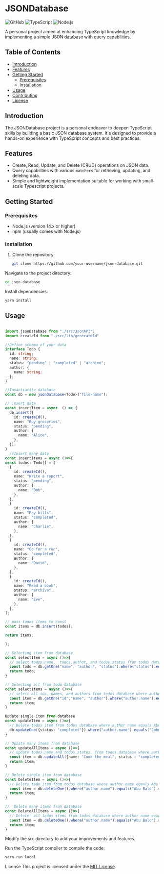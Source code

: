 # JSONDatabase

![GitHub](https://img.shields.io/github/license/abubalo/json-database)
![TypeScript](https://img.shields.io/badge/TypeScript-5.2.2-blue)
![Node.js](https://img.shields.io/badge/Node.js-14.x-green)

A personal project aimed at enhancing TypeScript knowledge by implementing a simple JSON database with query capabilities.

## Table of Contents

- [Introduction](#introduction)
- [Features](#features)
- [Getting Started](#getting-started)
  - [Prerequisites](#prerequisites)
  - [Installation](#installation)
- [Usage](#usage)
- [Contributing](#contributing)
- [License](#license)

## Introduction

The JSONDatabase project is a personal endeavor to deepen TypeScript skills by building a basic JSON database system. It's designed to provide a hands-on experience with TypeScript concepts and best practices.

## Features

- Create, Read, Update, and Delete (CRUD) operations on JSON data.
- Query capabilities with various `matchers` for retrieving, updating, and deleting data.
- Simple and lightweight implementation suitable for working with small-scale Typescript projects.

## Getting Started

### Prerequisites

- Node.js (version 14.x or higher)
- npm (usually comes with Node.js)

### Installation

1. Clone the repository:

```sh
   git clone https://github.com/your-username/json-database.git
```

Navigate to the project directory:

```sh
cd json-database
```

Install dependencies:

```sh
yarn install
```

## Usage

```ts filename="index.ts"

import jsonDatabase from "./src/JsonAPI";
import createId from "./src/lib/generateId"

//Define schema of your data
interface Todo {
  id: string;
  name: string;
  status: "pending" | "completed" | "archive";
  author: {
    name: string;
  };
}

//Insantiatite database
const db = new jsonDatabase<Todo>("file-name");

// insert data
const insertItem = async  () => {
  db.insert({
    id: createId(),
    name: "Buy groceries",
    status: "pending",
    author: {
      name: "Alice",
    },
  });
}
  //Insert many data
const insertItems = async ()=>{
const todos: Todo[] = [
  {
    id: createId(),
    name: "Write a report",
    status: "pending",
    author: {
      name: "Bob",
    },
  },
  {
    id: createId(),
    name: "Pay bills",
    status: "completed",
    author: {
      name: "Charlie",
    },
  },
  {
    id: createId(),
    name: "Go for a run",
    status: "completed",
    author: {
      name: "David",
    },
  },
  {
    id: createId(),
    name: "Read a book",
    status: "archive",
    author: {
      name: "Eve",
    },
  },
];

// pass todos items to const
const items = db.insert(todos);

return items;

};

// Selecting item from database
const selectItem = async ()=>{
  // select todos.name,  todos.author, and todos.status from todos database where status eqauls pending
  const todo = db.getOne("name", "author", "status").where("status").equals("pending").run();
  return todo;
}

// Selecting all from todo database
const selectItems = async ()=>{
  // select all ids, names, and authors from todos database where author name eqauls John Doe
  const item = db.getOne("id","name", "author").where("author.name").equals("John Doe").run();
  return item;
}

Update single item from database
const updateItem = async ()=>{
  // Delete todos item from todos database where author name eqauls Abu Balo
  db.updateOne({status: "completed"}).where("author.name").equals("John Doe").run();
}

// Update many items from database
const updateAllItems = async ()=>{
  // update todos.name and todos.status, from todos database where author name eqauls Abu Balo
  const item = db.updateAll({name: "Cook the meal", status : "completed"}).where("author.name").equals("Abu Balo").run();
  return item;
}

// Delete single item from database
const DeleteItem = async ()=>{
  // Delete todo item from todos database where author name eqauls Abu Balo
  const item = db.deleteOne().where("author.name").equals("Abu Balo").run();
  return item;
}

//  Delete many items from database
const DeleteAllItems = async ()=>{
  // Delete  all todos items from todos database where author name eqauls Abu Balo
  const item = db.deleteOne().where("author.name").equals("Abu Balo").run();
  return item;
}
```

Modify the src directory to add your improvements and features.

Run the TypeScript compiler to compile the code:

```sh
yarn run local
```

License
This project is licensed under the [MIT License](/LICENSE).
